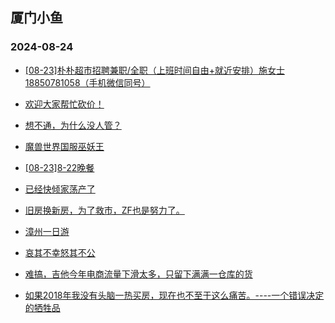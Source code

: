 ## 厦门小鱼 
### 2024-08-24

+ [[08-23]朴朴超市招聘兼职/全职（上班时间自由+就近安排）施女士18850781058（手机微信同号）](http://bbs.xmfish.com/read-htm-tid-18235193.html)

+ [欢迎大家帮忙砍价！](http://bbs.xmfish.com/read-htm-tid-18235105.html)

+ [想不通，为什么没人管？](http://bbs.xmfish.com/read-htm-tid-18235137.html)

+ [魔兽世界国服巫妖王](http://bbs.xmfish.com/read-htm-tid-18235093.html)

+ [[08-23]8-22晚餐](http://bbs.xmfish.com/read-htm-tid-18235138.html)

+ [已经快倾家荡产了](http://bbs.xmfish.com/read-htm-tid-18235125.html)

+ [旧房换新房，为了救市，ZF也是努力了。](http://bbs.xmfish.com/read-htm-tid-18235235.html)

+ [漳州一日游](http://bbs.xmfish.com/read-htm-tid-18235309.html)

+ [哀其不幸怒其不公](http://bbs.xmfish.com/read-htm-tid-18235100.html)

+ [难搞，吉他今年电商流量下滑太多，只留下满满一仓库的货](http://bbs.xmfish.com/read-htm-tid-18235249.html)

+ [如果2018年我没有头脑一热买房，现在也不至于这么痛苦。----一个错误决定的牺牲品](http://bbs.xmfish.com/read-htm-tid-18235337.html)

